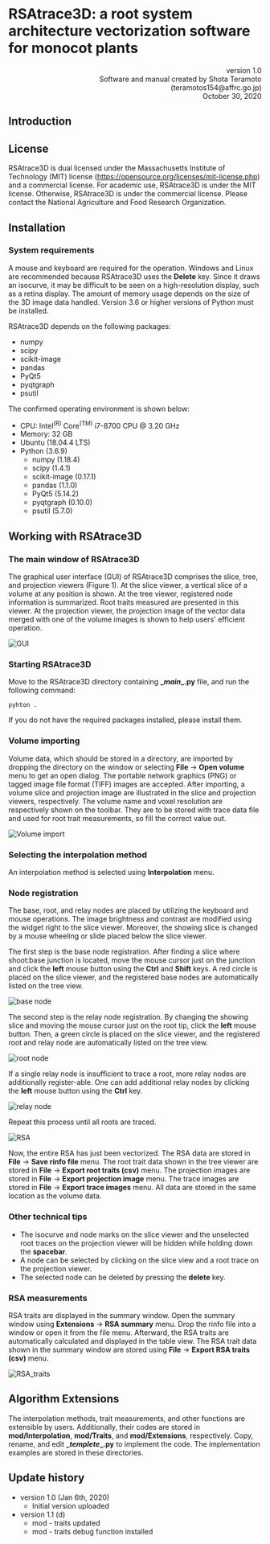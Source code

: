 # RSAtrace3D: a root system architecture vectorization software for monocot plants

<div style="text-align: right;">version 1.0</div>

<div style="text-align: right;">Software and manual created by Shota Teramoto (teramotos154@affrc.go.jp)</div>

<div style="text-align: right;">October 30, 2020</div>

## Introduction


## License

RSAtrace3D is dual licensed under the Massachusetts Institute of Technology (MIT) license (https://opensource.org/licenses/mit-license.php) and a commercial license. For academic use, RSAtrace3D is under the MIT license. Otherwise, RSAtrace3D is under the commercial license. Please contact the National Agriculture and Food Research Organization.

## Installation

### System requirements

A mouse and keyboard are required for the operation. Windows and Linux are recommended because RSAtrace3D uses the **Delete** key. Since it draws an isocurve, it may be difficult to be seen on a high-resolution display, such as a retina display. The amount of memory usage depends on the size of the 3D image data handled. Version 3.6 or higher versions of Python must be installed.

RSAtrace3D depends on the following packages:

- numpy
- scipy
- scikit-image
- pandas
- PyQt5
- pyqtgraph
- psutil

The confirmed operating environment is shown below:

- CPU: Intel<sup>(R)</sup> Core<sup>(TM)</sup> i7-8700 CPU @ 3.20 GHz
- Memory: 32 GB
- Ubuntu (18.04.4 LTS)
- Python (3.6.9)
    - numpy (1.18.4)
    - scipy (1.4.1)
    - scikit-image (0.17.1)
    - pandas (1.1.0)
    - PyQt5 (5.14.2)
    - pyqtgraph (0.10.0)
    - psutil (5.7.0)

## Working with RSAtrace3D

### The main window of RSAtrace3D

The graphical user interface (GUI) of RSAtrace3D comprises the slice, tree, and projection viewers (Figure 1). At the slice viewer, a vertical slice of a volume at any position is shown. At the tree viewer, registered node information is summarized. Root traits measured are presented in this viewer. At the projection viewer, the projection image of the vector data merged with one of the volume images is shown to help users' efficient operation.

![GUI](./figures/GUI.png) 

### Starting RSAtrace3D

Move to the RSAtrace3D directory containing **\__main__.py** file, and run the following command:
```
pyhton .
```

If you do not have the required packages installed, please install them.

### Volume importing

Volume data, which should be stored in a directory, are imported by dropping the directory on the window or selecting **File** -> **Open volume** menu to get an open dialog. The portable network graphics (PNG) or tagged image file format (TIFF) images are accepted. After importing, a volume slice and projection image are illustrated in the slice and projection viewers, respectively. The volume name and voxel resolution are respectively shown on the toolbar. They are to be stored with trace data file and used for root trait measurements, so fill the correct value out.

![Volume import](./figures/volume_import.png) 

### Selecting the interpolation method

An interpolation method is selected using **Interpolation** menu.

### Node registration

The base, root, and relay nodes are placed by utilizing the keyboard and mouse operations. The image brightness and contrast are modified using the widget right to the slice viewer. Moreover, the showing slice is changed by a mouse wheeling or slide placed below the slice viewer. 

The first step is the base node registration. After finding a slice where shoot:base junction is located, move the mouse cursor just on the junction and click the **left** mouse button using the **Ctrl** and **Shift** keys. A red circle is placed on the slice viewer, and the registered base nodes are automatically listed on the tree view.

![base node](./figures/base_node.png) 

The second step is the relay node registration. By changing the showing slice and moving the mouse cursor just on the root tip, click the **left** mouse button. Then, a green circle is placed on the slice viewer, and the registered root and relay node are automatically listed on the tree view. 

![root node](./figures/root_node.png) 

If a single relay node is insufficient to trace a root, more relay nodes are additionally register-able. One can add additional relay nodes by clicking the **left** mouse button using the **Ctrl** key.

![relay node](./figures/relay_node.png) 

Repeat this process until all roots are traced. 

![RSA](./figures/RSA.png) 

Now, the entire RSA has just been vectorized. The RSA data are stored in **File** -> **Save rinfo file** menu. The root trait data shown in the tree viewer are stored in **File** -> **Export root traits (csv)** menu. The projection images are stored in **File** -> **Export projection image** menu. The trace images are stored in **File** -> **Export trace images** menu. All data are stored in the same location as the volume data.

### Other technical tips

- The isocurve and node marks on the slice viewer and the unselected root traces on the projection viewer will be hidden while holding down the **spacebar**. 
- A node can be selected by clicking on the slice view and a root trace on the projection viewer.
- The selected node can be deleted by pressing the **delete** key.

### RSA measurements

RSA traits are displayed in the summary window. Open the summary window using **Extensions** -> **RSA summary** menu. Drop the rinfo file into a window or open it from the file menu. Afterward, the RSA traits are automatically calculated and displayed in the table view. The RSA trait data shown in the summary window are stored using **File** -> **Export RSA traits (csv)** menu.

![RSA_traits](./figures/RSA_traits.png) 

## Algorithm Extensions

The interpolation methods, trait measurements, and other functions are extensible by users. Additionally, their codes are stored in **mod/Interpolation**, **mod/Traits**, and **mod/Extensions**, respectively. Copy, rename, and edit **\__templete__.py** to implement the code. The implementation examples are stored in these directories.

## Update history

* version 1.0 (Jan 6th, 2020)
  * Initial version uploaded
* version 1.1 (d)
  * mod - traits updated
  * mod - traits debug function installed
  